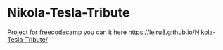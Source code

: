 # Nikola-Tesla-Tribute

Project for freecodecamp
you can it here https://leiru8.github.io/Nikola-Tesla-Tribute/
